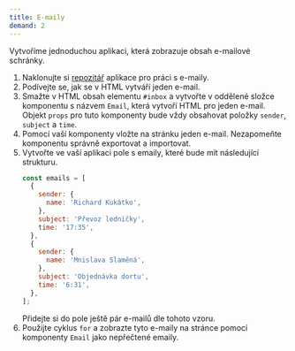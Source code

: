 ```yaml
---
title: E-maily
demand: 2
---
```


Vytvoříme jednoduchou aplikaci, která zobrazuje obsah e-mailové schránky.

1. Naklonujte si [repozitář](https://github.com/Czechitas-podklady-WEB/emaily-zadani) aplikace pro práci s e-maily.
1. Podívejte se, jak se v HTML vytváří jeden e-mail.
1. Smažte v HTML obsah elementu `#inbox` a vytvořte v oddělené složce komponentu s názvem `Email`, která vytvoří HTML pro jeden e-mail. Objekt `props` pro tuto komponenty bude vždy obsahovat položky `sender`, `subject` a `time`.
1. Pomocí vaší komponenty vložte na stránku jeden e-mail. Nezapomeňte komponentu správně exportovat a importovat.
1. Vytvořte ve vaší aplikaci pole s emaily, které bude mít následující strukturu.
   ```js
   const emails = [
     {
       sender: {
         name: 'Richard Kukátko',
       },
       subject: 'Převoz ledničky',
       time: '17:35',
     },
     {
       sender: {
         name: 'Mnislava Slaměná',
       },
       subject: 'Objednávka dortu',
       time: '6:31',
     },
   ];
   ```
   Přidejte si do pole ještě pár e-mailů dle tohoto vzoru.
1. Použijte cyklus `for` a zobrazte tyto e-maily na stránce pomocí komponenty `Email` jako nepřečtené emaily.